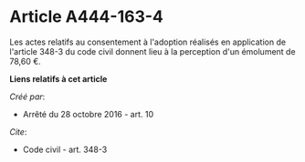 # Article A444-163-4

Les actes relatifs au consentement à l'adoption réalisés en application  de l'article 348-3 du code civil donnent lieu à la
perception d'un  émolument de 78,60 €.

**Liens relatifs à cet article**

_Créé par_:

  - Arrêté du 28 octobre 2016 - art. 10

_Cite_:

  - Code civil - art. 348-3
